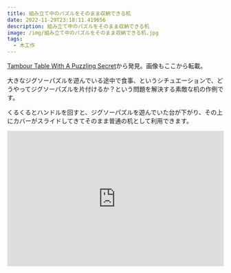 ```yaml
---
title: 組み立て中のパズルをそのまま収納できる机
date: 2022-11-29T23:18:11.419656
description: 組み立て中のパズルをそのまま収納できる机
image: /img/組み立て中のパズルをそのまま収納できる机.jpg
tags:
  - 木工作
---
```

[Tambour Table With A Puzzling Secret](https://hackaday.com/2022/11/01/tambour-table-with-a-puzzling-secret/)から発見。画像もここから転載。

大きなジグソーパズルを遊んでいる途中で食事、というシチュエーションで、どうやってジグソーパズルを片付けるか？という問題を解決する素敵な机の作例です。

くるくるとハンドルを回すと、ジグソーパズルを遊んでいた台が下がり、その上にカバーがスライドしてきてそのまま普通の机として利用できます。


<iframe width="100%" height="315" src="https://www.youtube.com/embed/G5VQUDpK9Iw" title="YouTube video player" frameborder="0" allow="accelerometer; autoplay; clipboard-write; encrypted-media; gyroscope; picture-in-picture" allowfullscreen></iframe>

